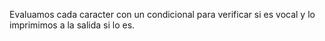 Evaluamos cada caracter con un condicional para verificar si es vocal y lo imprimimos a la salida si lo es.